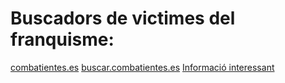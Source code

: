 # Buscadors de victimes del franquisme:

[combatientes.es](combatientes.es)
[buscar.combatientes.es](buscar.combatientes.es)
[Informació interessant](https://buscar.combatientes.es/CDMH/)
